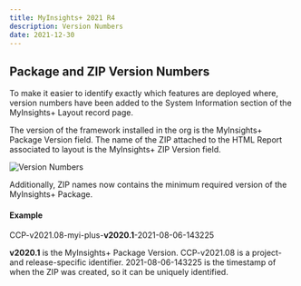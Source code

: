 ```yaml
---
title: MyInsights+ 2021 R4
description: Version Numbers
date: 2021-12-30
---
```


## Package and ZIP Version Numbers

To make it easier to identify exactly which features are deployed where, version numbers have been added to the System Information section of the MyInsights+ Layout record page.

The version of the framework installed in the org is the MyInsights+ Package Version field. The name of the ZIP attached to the HTML Report associated to layout is the MyInsights+ ZIP Version field.

![Version Numbers](/static/img/release-2021R4-version-numbers.png "Version Numbers")

Additionally, ZIP names now contains the minimum required version of the MyInsights+ Package.

#### Example

<span class="text-blue-500">CCP-v2021.08</span>-myi-plus-__v2020.1__-<span class="text-green-600">2021-08-06-143225</span>

__v2020.1__ is the MyInsights+ Package Version. <span class="text-blue-500">CCP-v2021.08</span> is a project- and release-specific identifier. <span class="text-green-600">2021-08-06-143225</span> is the timestamp of when the ZIP was created, so it can be uniquely identified. 


